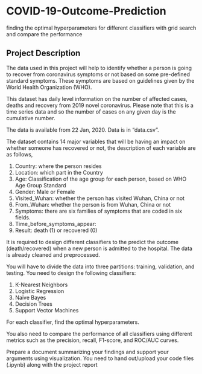 # COVID-19-Outcome-Prediction
finding the optimal hyperparameters for different classifiers with grid search and compare the performance

## Project Description
The data used in this project will help to identify whether a person is going to recover from 
coronavirus symptoms or not based on some pre-defined standard symptoms. These symptoms are 
based on guidelines given by the World Health Organization (WHO).

This dataset has daily level information on the number of affected cases, deaths and recovery from 
2019 novel coronavirus. Please note that this is a time series data and so the number of cases on 
any given day is the cumulative number.

The data is available from 22 Jan, 2020. Data is in “data.csv”.

The dataset contains 14 major variables that will be having an impact on whether someone has 
recovered or not, the description of each variable are as follows,

1. Country: where the person resides
2. Location: which part in the Country
3. Age: Classification of the age group for each person, based on WHO Age Group Standard
4. Gender: Male or Female 
5. Visited_Wuhan: whether the person has visited Wuhan, China or not
6. From_Wuhan: whether the person is from Wuhan, China or not
7. Symptoms: there are six families of symptoms that are coded in six fields.
13. Time_before_symptoms_appear: 
14. Result: death (1) or recovered (0)

It is required to design different classifiers to the predict the outcome (death/recovered) when a new 
person is admitted to the hospital. The data is already cleaned and preprocessed.

You will have to divide the data into three partitions: training, validation, and testing. You need to 
design the following classifiers:

1. K-Nearest Neighbors
2. Logistic Regression
3. Naïve Bayes 
4. Decision Trees
5. Support Vector Machines 

For each classifier, find the optimal hyperparameters.

You also need to compare the performance of all classifiers using different metrics such as the 
precision, recall, F1-score, and ROC/AUC curves.

Prepare a document summarizing your findings and support your arguments using visualization.
You need to hand out/upload your code files (.ipynb) along with the project report
